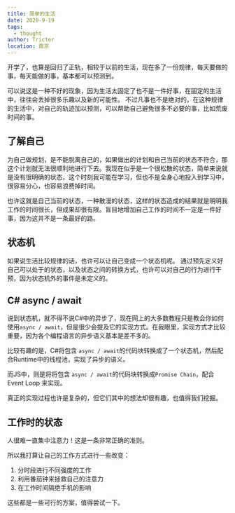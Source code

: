 ```yaml
---
title: 简单的生活
date: 2020-9-19
tags: 
  - thought
author: Tricter
location: 南京
---
```


开学了，也算是回归了正轨，相较于以前的生活，现在多了一份规律，每天要做的事，每天能做的事，基本都可以预测到。

可以说这是一种不好的现象，因为生活太固定了也不是一件好事，在固定的生活中，往往会丢掉很多乐趣以及新的可能性。
不过凡事也不是绝对的，在这种规律的生活中，对自己的轨迹加以预测，可以帮助自己避免很多不必要的事，比如荒废时间的事。

## 了解自己

为自己做规划，是不能脱离自己的，如果做出的计划和自己当前的状态不符合，那这个计划就无法很顺利地进行下去。我现在似乎是一个很松散的状态，简单来说就是没有很明确的状态，这个时刻我可能在学习，但也不是全身心地投入到学习中，很容易分心，也容易浪费掉时间。

也许这就是自己当前的状态，一种散漫的状态，这样的状态造成的结果就是明明我工作的时间很长，但成果却很有限。盲目地增加自己工作的时间不一定是一件好事，因为这并不是一条最好的路。

## 状态机

如果说生活比较规律的话，也许可以让自己变成一个状态机呢。
通过预先定义好自己可以处于的状态，以及状态之间的转换方式，也许可以对自己的行为进行干预，因为状态机外的事件是未定义的。

## C# async / await

说到状态机，就不得不说C#中的异步了，现在网上的大多数教程只是教会你如何使用`async / await`，但是很少会提及它的实现方式。在我眼里，实现方式才比较重要，因为各个编程语言的异步语义基本是差不多的。

比较有趣的是，C#将包含 `async / await`的代码块转换成了一个状态机，然后配合Runtime中的线程池，实现了异步的语义。

而JS中，则是将将包含 `async / await`的代码块转换成`Promise Chain`，配合Event Loop 来实现。

真正的实现过程也许是复杂的，但它们其中的想法却很有趣，也值得我们挖掘。

## 工作时的状态

人很难一直集中注意力！这是一条非常正确的准则。

所以我打算让自己的工作方式进行一些改变：
1. 分时段进行不同强度的工作
1. 利用番茄钟来拯救自己的注意力
1. 在工作时间隔绝手机的影响

这些都是一些可行的方案，值得尝试一下。